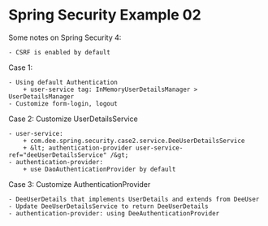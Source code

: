 # Spring Security Example 02

Some notes on Spring Security 4:

    - CSRF is enabled by default
    
    
Case 1:

    - Using default Authentication
        + user-service tag: InMemoryUserDetailsManager >  UserDetailsManager
    - Customize form-login, logout
    
Case 2: Customize UserDetailsService

    - user-service: 
        + com.dee.spring.security.case2.service.DeeUserDetailsService
        + &lt; authentication-provider user-service-ref="deeUserDetailsService" /&gt;
    - authentication-provider:
        + use DaoAuthenticationProvider by default
        
Case 3: Customize AuthenticationProvider

    - DeeUserDetails that implements UserDetails and extends from DeeUser
    - Update DeeUserDetailsService to return DeeUserDetails
    - authentication-provider: using DeeAuthenticationProvider